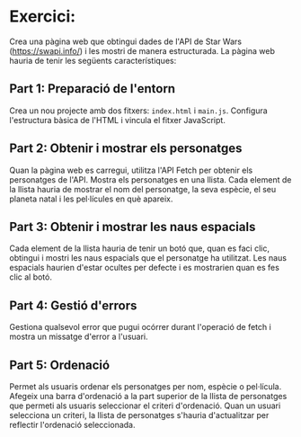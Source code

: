 # Exercici:

Crea una pàgina web que obtingui dades de l'API de Star Wars (https://swapi.info/) i les mostri de manera estructurada. La pàgina web hauria de tenir les següents característiques:

## Part 1: Preparació de l'entorn

Crea un nou projecte amb dos fitxers: `index.html` i `main.js`.
Configura l'estructura bàsica de l'HTML i vincula el fitxer JavaScript.

## Part 2: Obtenir i mostrar els personatges

Quan la pàgina web es carregui, utilitza l'API Fetch per obtenir els personatges de l'API.
Mostra els personatges en una llista. Cada element de la llista hauria de mostrar el nom del personatge, la seva espècie, el seu planeta natal i les pel·lícules en què apareix.

## Part 3: Obtenir i mostrar les naus espacials

Cada element de la llista hauria de tenir un botó que, quan es faci clic, obtingui i mostri les naus espacials que el personatge ha utilitzat. Les naus espacials haurien d'estar ocultes per defecte i es mostrarien quan es fes clic al botó.

## Part 4: Gestió d'errors

Gestiona qualsevol error que pugui ocórrer durant l'operació de fetch i mostra un missatge d'error a l'usuari.

## Part 5: Ordenació

Permet als usuaris ordenar els personatges per nom, espècie o pel·lícula. Afegeix una barra d'ordenació a la part superior de la llista de personatges que permeti als usuaris seleccionar el criteri d'ordenació. Quan un usuari selecciona un criteri, la llista de personatges s'hauria d'actualitzar per reflectir l'ordenació seleccionada.
